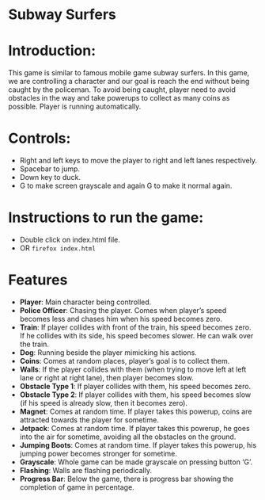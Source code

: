 Subway Surfers
=========================

# Introduction:
This game is similar to famous mobile game subway surfers.
In this game, we are controlling a character and our goal is reach the end without being caught by the policeman. To avoid being caught, player need to avoid obstacles in the way and take powerups to collect as many coins as possible. Player is running automatically.

# Controls:
- Right and left keys to move the player to right and left lanes respectively.
- Spacebar to jump.
- Down key to duck.
- G to make screen grayscale and again G to make it normal again.

# Instructions to run the game:
- Double click on index.html file.
- OR `firefox index.html`

# Features
- **Player**: Main character being controlled.
- **Police Officer**: Chasing the player. Comes when player’s speed becomes less and chases him when his speed becomes zero.
- **Train**: If player collides with front of the train, his speed becomes zero. If he collides with its side, his speed becomes slower. He can walk over the train.
- **Dog**: Running beside the player mimicking his actions.
- **Coins**: Comes at random places, player’s goal is to collect them.
- **Walls**: If the player collides with them (when trying to move left at left lane or right at right lane), then player becomes slow.
- **Obstacle Type 1**: If player collides with them, his speed becomes zero.
- **Obstacle Type 2**: If player collides with them, his speed becomes slow (if his speed is already slow, then it becomes zero).
- **Magnet**: Comes at random time. If player takes this powerup, coins are attracted towards the player for sometime.
- **Jetpack**: Comes at random time. If player takes this powerup, he goes into the air for sometime, avoiding all the obstacles on the ground.
- **Jumping Boots**: Comes at random time. If player takes this powerup, his jumping power becomes stronger for sometime.
- **Grayscale**: Whole game can be made grayscale on pressing button ‘G’.
- **Flashing**: Walls are flashing periodically.
- **Progress Bar**: Below the game, there is progress bar showing the completion of game in percentage.
